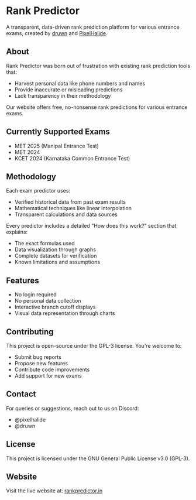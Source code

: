 # Rank Predictor

A transparent, data-driven rank prediction platform for various entrance exams, created by [druwn](https://github.com/druwn) and [PixelHalide](https://github.com/PixelHalide).

## About

Rank Predictor was born out of frustration with existing rank prediction tools that:
- Harvest personal data like phone numbers and names
- Provide inaccurate or misleading predictions
- Lack transparency in their methodology

Our website offers free, no-nonsense rank predictions for various entrance exams.

## Currently Supported Exams

- MET 2025 (Manipal Entrance Test)
- MET 2024
- KCET 2024 (Karnataka Common Entrance Test)

## Methodology

Each exam predictor uses:
- Verified historical data from past exam results
- Mathematical techniques like linear interpolation
- Transparent calculations and data sources

Every predictor includes a detailed "How does this work?" section that explains:
- The exact formulas used
- Data visualization through graphs
- Complete datasets for verification
- Known limitations and assumptions

## Features

- No login required
- No personal data collection
- Interactive branch cutoff displays
- Visual data representation through charts

## Contributing

This project is open-source under the GPL-3 license. You're welcome to:
- Submit bug reports
- Propose new features
- Contribute code improvements
- Add support for new exams

## Contact

For queries or suggestions, reach out to us on Discord:
- @pixelhalide
- @druwn

## License

This project is licensed under the GNU General Public License v3.0 (GPL-3).

## Website

Visit the live website at: [rankpredictor.in](https://rankpredictor.in)
